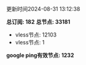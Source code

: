 更新时间2024-08-31 13:12:38

**总订阅: 182**
**总节点: 33181**
- vless节点: 12103
- vless节点: 1

**google ping有效节点: 1232**
